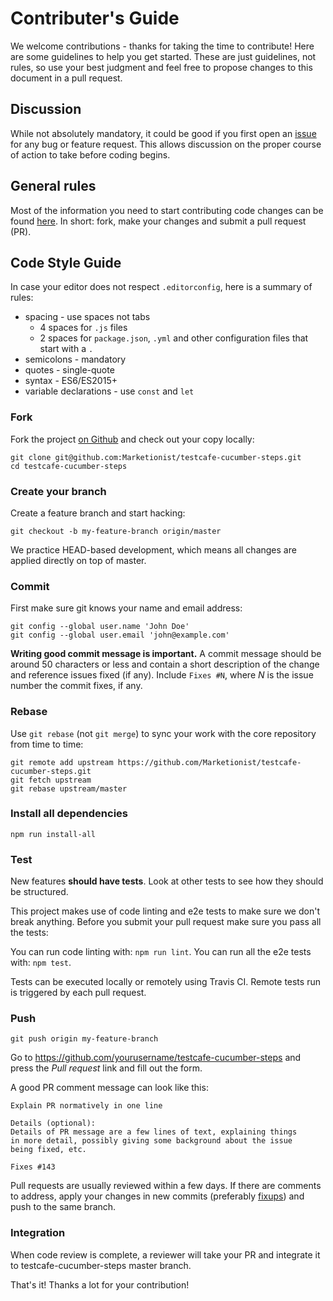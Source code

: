 # Contributer's Guide
We welcome contributions - thanks for taking the time to contribute! Here are
some guidelines to help you get started. These are just guidelines, not rules,
so use your best judgment and feel free to propose changes to this document in
a pull request.

## Discussion
While not absolutely mandatory, it could be good if you first open an
[issue](https://github.com/Marketionist/testcafe-cucumber-steps/issues)
for any bug or feature request. This allows discussion on the proper course of
action to take before coding begins.

## General rules
Most of the information you need to start contributing code changes can be found
[here](https://guides.github.com/activities/contributing-to-open-source/).
In short: fork, make your changes and submit a pull request (PR).

## Code Style Guide
In case your editor does not respect `.editorconfig`, here is a summary of rules:

- spacing - use spaces not tabs
  - 4 spaces for `.js` files
  - 2 spaces for `package.json`, `.yml` and other configuration files that start with a `.`
- semicolons - mandatory
- quotes - single-quote
- syntax - ES6/ES2015+
- variable declarations - use `const` and `let`

### Fork
Fork the project [on Github](https://github.com/Marketionist/testcafe-cucumber-steps)
and check out your copy locally:

```shell
git clone git@github.com:Marketionist/testcafe-cucumber-steps.git
cd testcafe-cucumber-steps
```

### Create your branch
Create a feature branch and start hacking:

```shell
git checkout -b my-feature-branch origin/master
```

We practice HEAD-based development, which means all changes are applied
directly on top of master.

### Commit
First make sure git knows your name and email address:

```shell
git config --global user.name 'John Doe'
git config --global user.email 'john@example.com'
```

**Writing good commit message is important.** A commit message should be around
50 characters or less and contain a short description of the change and
reference issues fixed (if any). Include `Fixes #N`, where _N_ is the issue
number the commit fixes, if any.

### Rebase
Use `git rebase` (not `git merge`) to sync your work with the core repository
from time to time:

```shell
git remote add upstream https://github.com/Marketionist/testcafe-cucumber-steps.git
git fetch upstream
git rebase upstream/master
```

### Install all dependencies
```shell
npm run install-all
```

### Test
New features **should have tests**. Look at other tests to see how
they should be structured.

This project makes use of code linting and e2e tests to make sure we don't break
anything. Before you submit your pull request make sure you pass all the tests:

You can run code linting with: `npm run lint`.
You can run all the e2e tests with: `npm test`.

Tests can be executed locally or remotely using Travis CI. Remote tests run is
triggered by each pull request.

### Push
```shell
git push origin my-feature-branch
```

Go to https://github.com/yourusername/testcafe-cucumber-steps and press the
_Pull request_ link and fill out the form.

A good PR comment message can look like this:

```text
Explain PR normatively in one line

Details (optional):
Details of PR message are a few lines of text, explaining things
in more detail, possibly giving some background about the issue
being fixed, etc.

Fixes #143
```

Pull requests are usually reviewed within a few days. If there are comments to
address, apply your changes in new commits (preferably
[fixups](http://git-scm.com/docs/git-commit)) and push to the same branch.

### Integration
When code review is complete, a reviewer will take your PR and integrate it to
testcafe-cucumber-steps master branch.

That's it! Thanks a lot for your contribution!
